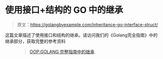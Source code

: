 # 使用接口+结构的 GO 中的继承

> 原文：<https://golangbyexample.com/inheritance-go-interface-struct/>

这篇文章描述了使用接口和结构的继承。请访问我们的《Golang完全指南》中的继承部分，获取完整的参考资料

<figure class="wp-block-embed-wordpress wp-block-embed is-type-wp-embed is-provider-welcome-to-golang-by-example">

> [OOP:GOLANG 完整指南中的继承](https://golangbyexample.com/oop-inheritance-golang-complete/)

<iframe title="“OOP: Inheritance in GOLANG complete guide” — Welcome To Golang By Example" class="wp-embedded-content" sandbox="allow-scripts" security="restricted" style="position: absolute; clip: rect(1px, 1px, 1px, 1px);" src="https://golangbyexample.com/oop-inheritance-golang-complete/embed/#?secret=uytcxD6GIO" data-secret="uytcxD6GIO" width="600" height="338" frameborder="0" marginwidth="0" marginheight="0" scrolling="no"></div></figure> <p class="has-medium-font-size">Go 通过嵌入结构或使用接口来支持继承。做这件事有不同的方法，每种方法都有一些局限性。不同的方式有:</p> <ol class="has-medium-font-size"><li>通过使用嵌入结构–父结构嵌入到子结构中。局限性在于这种方法无法进行细分。不能将子结构传递给需要基的函数。更多详情请参考此链接–<a href="https://golangbyexample.com/inheritance-go-struct/"><strong>使用 Struct </strong> </a> <strong> </strong>继承</li><li>通过使用接口-子类型是可能的，但是限制是没有办法引用公共属性。更多详情请参考此链接–<a href="https://golangbyexample.com/inheritance-go-interface/"><strong>继承使用接口</strong> </a></li><li><strong>通过使用接口+结构</strong>–这修复了上述两种方法的局限性，但一个局限性是覆盖方法是不可能的。但是有解决办法。当前帖子描述了这种方法</li></ol> <p class="has-medium-font-size"><strong>详情:</strong></p> <p class="has-medium-font-size">在这种方法中，基础结构嵌入到子结构中，并且基础结构实现公共接口的所有方法。因此子结构可以:</p> <ol class="has-medium-font-size"><li>基本结构的访问方法和属性</li><li>因为基础结构实现了公共接口的所有功能，所以公共接口本身可以用于子类型。</li></ol> <pre class="wp-block-prismatic-blocks"><code class="language-go">package main import "fmt" type iBase interface { say() } type base struct { value string } func (b *base) say() { fmt.Println(b.value) } type child struct { base //embedding style string } func check(b iBase) { b.say() } func main() { base := base{value: "somevalue"} child := &amp;child{ base: base, style: "somestyle", } child.say() check(child) } </code></pre> <p class="has-medium-font-size"><strong>输出:</strong></p> <pre class="wp-block-prismatic-blocks"><code class="language-go">somevalue somevalue </code></pre> </body> </html></iframe></figure>